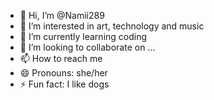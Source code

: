 - 👋 Hi, I’m @Namii289
- 👀 I’m interested in art, technology and music
- 🌱 I’m currently learning coding
- 💞️ I’m looking to collaborate on ...
- 📫 How to reach me 
- 😄 Pronouns: she/her
- ⚡ Fun fact: I like dogs

<!---
Namii289/Namii289 is a ✨ special ✨ repository because its `README.md` (this file) appears on your GitHub profile.
You can click the Preview link to take a look at your changes.
--->

